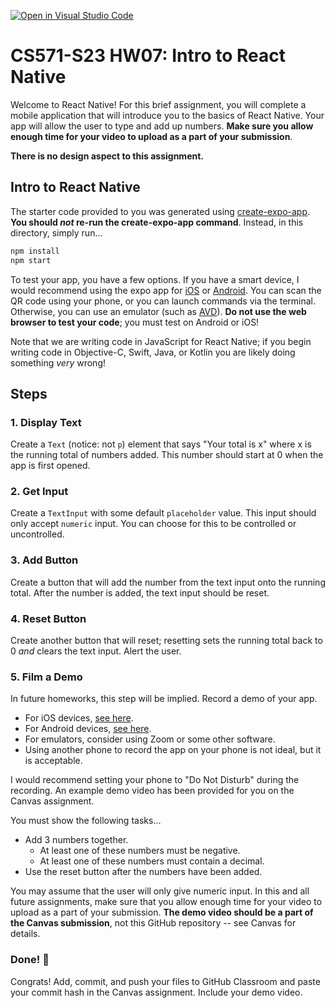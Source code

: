 [![Open in Visual Studio Code](https://classroom.github.com/assets/open-in-vscode-c66648af7eb3fe8bc4f294546bfd86ef473780cde1dea487d3c4ff354943c9ae.svg)](https://classroom.github.com/online_ide?assignment_repo_id=10605948&assignment_repo_type=AssignmentRepo)
# CS571-S23 HW07: Intro to React Native

Welcome to React Native! For this brief assignment, you will complete a mobile application that will introduce you to the basics of React Native. Your app will allow the user to type and add up numbers. **Make sure you allow enough time for your video to upload as a part of your submission**.

**There is no design aspect to this assignment.**

## Intro to React Native

The starter code provided to you was generated using [create-expo-app](https://www.npmjs.com/package/create-expo-app). **You should *not* re-run the create-expo-app command**. Instead, in this directory, simply run...

```bash
npm install
npm start
```

To test your app, you have a few options. If you have a smart device, I would recommend using the expo app for [iOS](https://apps.apple.com/us/app/expo-go/id982107779) or [Android](https://play.google.com/store/apps/details?id=host.exp.exponent&hl=en_US&gl=US). You can scan the QR code using your phone, or you can launch commands via the terminal. Otherwise, you can use an emulator (such as [AVD](https://developer.android.com/studio/run/emulator)). **Do not use the web browser to test your code**; you must test on Android or iOS!

Note that we are writing code in JavaScript for React Native; if you begin writing code in Objective-C, Swift, Java, or Kotlin you are likely doing something *very* wrong!

## Steps

### 1. Display Text
Create a `Text` (notice: not `p`) element that says "Your total is x" where x is the running total of numbers added. This number should start at 0 when the app is first opened.

### 2. Get Input
Create a `TextInput` with some default `placeholder` value. This input should only accept `numeric` input. You can choose for this to be controlled or uncontrolled. 

### 3. Add Button
Create a button that will add the number from the text input onto the running total. After the number is added, the text input should be reset.

### 4. Reset Button
Create another button that will reset; resetting sets the running total back to 0 *and* clears the text input. Alert the user.

### 5. Film a Demo
In future homeworks, this step will be implied. Record a demo of your app.
 - For iOS devices, [see here](https://support.apple.com/en-us/HT207935).
 - For Android devices, [see here](https://support.google.com/android/answer/9075928?hl=en).
 - For emulators, consider using Zoom or some other software.
 - Using another phone to record the app on your phone is not ideal, but it is acceptable.

I would recommend setting your phone to "Do Not Disturb" during the recording. An example demo video has been provided for you on the Canvas assignment.

You must show the following tasks...

 - Add 3 numbers together.
   - At least one of these numbers must be negative.
   - At least one of these numbers must contain a decimal.
 - Use the reset button after the numbers have been added.

You may assume that the user will only give numeric input. In this and all future assignments, make sure that you allow enough time for your video to upload as a part of your submission. **The demo video should be a part of the Canvas submission**, not this GitHub repository -- see Canvas for details.

### Done! 🥳
Congrats! Add, commit, and push your files to GitHub Classroom and paste your commit hash in the Canvas assignment. Include your demo video.

